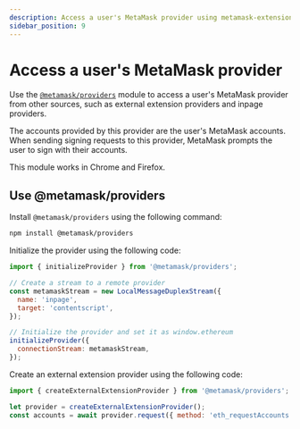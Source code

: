 ```yaml
---
description: Access a user's MetaMask provider using metamask-extension-provider.
sidebar_position: 9
---
```


# Access a user's MetaMask provider

Use the [`@metamask/providers`](https://github.com/MetaMask/providers) module to access a user's
MetaMask provider from other sources, such as external extension providers and inpage providers.

The accounts provided by this provider are the user's MetaMask accounts.
When sending signing requests to this provider, MetaMask prompts the user to sign with their accounts.

This module works in Chrome and Firefox.

## Use @metamask/providers

Install `@metamask/providers` using the following command:

```bash
npm install @metamask/providers
```

Initialize the provider using the following code:

```javascript
import { initializeProvider } from '@metamask/providers';

// Create a stream to a remote provider
const metamaskStream = new LocalMessageDuplexStream({
  name: 'inpage',
  target: 'contentscript',
});

// Initialize the provider and set it as window.ethereum
initializeProvider({
  connectionStream: metamaskStream,
});
```

Create an external extension provider using the following code:

```javascript
import { createExternalExtensionProvider } from '@metamask/providers';

let provider = createExternalExtensionProvider();
const accounts = await provider.request({ method: 'eth_requestAccounts' });
```
